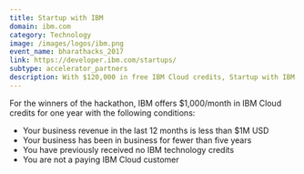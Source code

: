 ```yaml
---
title: Startup with IBM
domain: ibm.com
category: Technology
image: /images/logos/ibm.png
event_name: bharathacks_2017
link: https://developer.ibm.com/startups/
subtype: accelerator_partners
description: With $120,000 in free IBM Cloud credits, Startup with IBM can put your business on the path to transformative growth. Disrupt your industry with IBM.
---
```


For the winners of the hackathon, IBM offers $1,000/month in IBM Cloud credits for one year with the following conditions:

- Your business revenue in the last 12 months is less than $1M USD
- Your business has been in business for fewer than five years
- You have previously received no IBM technology credits
- You are not a paying IBM Cloud customer
